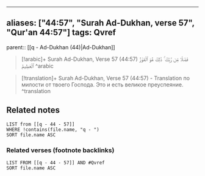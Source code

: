 
---
aliases: ["44:57", "Surah Ad-Dukhan, verse 57", "Qur'an 44:57"]
tags: Qvref
---

parent:: [[q - Ad-Dukhan (44)|Ad-Dukhan]]

> [!arabic]+ Surah Ad-Dukhan, Verse 57 (44:57)
> <span class="quran-arabic">فَضْلًا مِّن رَّبِّكَ ۚ ذَٰلِكَ هُوَ ٱلْفَوْزُ ٱلْعَظِيمُ</span>
^arabic

> [!translation]+ Surah Ad-Dukhan, Verse 57 (44:57) - Translation
> по милости от твоего Господа. Это и есть великое преуспеяние.
^translation



## Related notes
```dataview
LIST from [[q - 44 - 57]]
WHERE !contains(file.name, "q - ")
SORT file.name ASC
```

### Related verses (footnote backlinks)
```dataview
LIST FROM [[q - 44 - 57]] AND #Qvref
SORT file.name ASC
```


